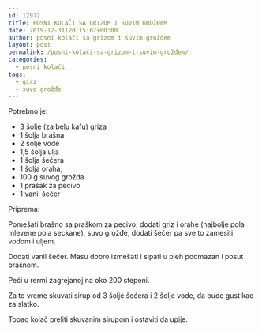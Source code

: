 ```yaml
---
id: 12972
title: POSNI KOLAČI SA GRIZOM I SUVIM GROŽĐEM
date: 2019-12-31T20:15:07+00:00
author: posni kolači sa grizom i suvim grožđem
layout: post
permalink: /posni-kolači-sa-grizom-i-suvim-grožđem/
categories:
  - posni kolači
tags:
  - girz
  - suvo grožđe  
---
```

Potrebno je: 

* 3 šolje (za belu kafu) griza
* 1 šolja brašna
* 2 šolje vode
* 1,5 šolja ulja
* 1 šolja šećera
* 1 šolja oraha, 
* 100 g suvog grožda
* 1 prašak za pecivo
* 1 vanil šećer

Priprema:

Pomešati brašno sa praškom za pecivo, dodati griz i orahe (najbolje pola mlevene pola seckane), suvo grožđe, dodati šećer pa sve to zamesiti vodom i uljem. 

Dodati vanil šećer. Masu dobro izmešati i sipati u pleh podmazan i posut brašnom. 

Peći u rermi zagrejanoj na oko 200 stepeni. 

Za to vreme skuvati sirup od 3 šolje šećera i 2 šolje vode, da bude gust kao za slatko.

Topao kolač preliti skuvanim sirupom i ostaviti da upije.